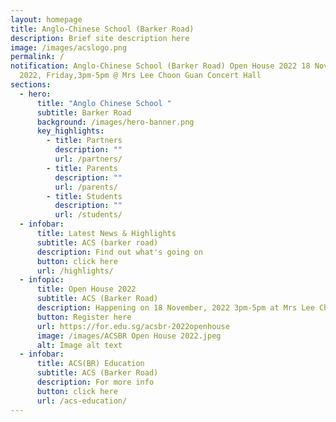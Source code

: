 ```yaml
---
layout: homepage
title: Anglo-Chinese School (Barker Road)
description: Brief site description here
image: /images/acslogo.png
permalink: /
notification: Anglo-Chinese School (Barker Road) Open House 2022 18 November
  2022, Friday,3pm-5pm @ Mrs Lee Choon Guan Concert Hall
sections:
  - hero:
      title: "Anglo Chinese School "
      subtitle: Barker Road
      background: /images/hero-banner.png
      key_highlights:
        - title: Partners
          description: ""
          url: /partners/
        - title: Parents
          description: ""
          url: /parents/
        - title: Students
          description: ""
          url: /students/
  - infobar:
      title: Latest News & Highlights
      subtitle: ACS (barker road)
      description: Find out what's going on
      button: click here
      url: /highlights/
  - infopic:
      title: Open House 2022
      subtitle: ACS (Barker Road)
      description: Happening on 18 November, 2022 3pm-5pm at Mrs Lee Choon Guan Concert Hall
      button: Register here
      url: https://for.edu.sg/acsbr-2022openhouse
      image: /images/ACSBR Open House 2022.jpeg
      alt: Image alt text
  - infobar:
      title: ACS(BR) Education
      subtitle: ACS (Barker Road)
      description: For more info
      button: click here
      url: /acs-education/
---
```

